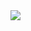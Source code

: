 <a href="https://codecov.io/gh/Aleksander-Drumev-WA/PizzeriaWA" > 
 <img src="https://codecov.io/gh/Aleksander-Drumev-WA/PizzeriaWA/branch/feature/12-add-code-coverage/graph/badge.svg?token=CSEWGPX0O2"/> 
 </a>
